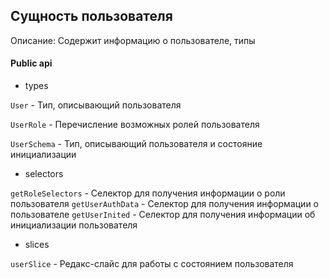 ## Сущность пользователя

Описание:
Содержит информацию о пользователе, типы

#### Public api

- types

`User` - Тип, описывающий пользователя

`UserRole` - Перечисление возможных ролей пользователя

`UserSchema` - Тип, описывающий пользователя и состояние инициализации

- selectors

`getRoleSelectors` - Селектор для получения информации о роли пользователя
`getUserAuthData` - Селектор для получения информации о пользователе
`getUserInited` - Селектор для получения информации об инициализации пользователя

- slices

`userSlice` - Редакс-слайс для работы с состоянием пользователя